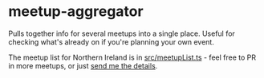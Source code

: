 # meetup-aggregator

Pulls together info for several meetups into a single place. Useful for checking what's already on if you're planning your own event.

The meetup list for Northern Ireland is in [src/meetupList.ts](/src/meetupList.ts) - feel free to PR in more meetups, or just [send me the details](https://github.com/MarkXA).
